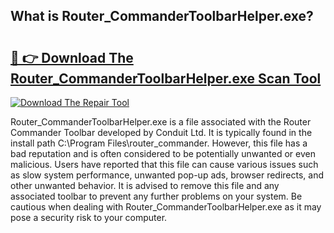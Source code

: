 ## What is Router_CommanderToolbarHelper.exe? 

# <h2><a href="https://exedetect.com/download.php?Router_CommanderToolbarHelper.exe">🔗 👉 Download The Router_CommanderToolbarHelper.exe Scan Tool</a></h2>

[![Download The Repair Tool](https://exedetect.com/download-button.jpg)](https://exedetect.com/download.php?Router_CommanderToolbarHelper.exe)

Router_CommanderToolbarHelper.exe is a file associated with the Router Commander Toolbar developed by Conduit Ltd. It is typically found in the install path C:\Program Files\router_commander. However, this file has a bad reputation and is often considered to be potentially unwanted or even malicious. Users have reported that this file can cause various issues such as slow system performance, unwanted pop-up ads, browser redirects, and other unwanted behavior. It is advised to remove this file and any associated toolbar to prevent any further problems on your system. Be cautious when dealing with Router_CommanderToolbarHelper.exe as it may pose a security risk to your computer.